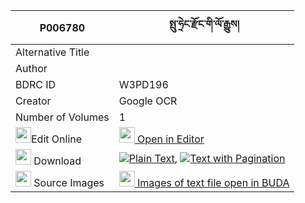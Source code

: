 |P006780|སྤུ་ཧྲེང་རྫོང་གི་ལོ་རྒྱུས། 
| --- | --- 
|Alternative Title |
|Author | 
|BDRC ID | W3PD196
|Creator | Google OCR
|Number of Volumes| 1
|<img width="25" src="https://img.icons8.com/color/25/000000/edit-property.png">Edit Online| [<img width="25" src="https://avatars.githubusercontent.com/u/45091458?s=200&v=4"> Open in Editor](http://editor.openpecha.org/P006780)
|<img width="25" src="https://img.icons8.com/fluent/48/000000/download-2.png"/>  Download | [![](https://img.icons8.com/color/20/000000/txt.png)Plain Text](https://github.com/Openpecha/P006780/releases/download/v2/puhreng_dzong_gi_logyu_plain_P006780.zip), [![](https://img.icons8.com/color/20/000000/txt.png)Text with Pagination](https://github.com/Openpecha/P006780/releases/download/v2/puhreng_dzong_gi_logyu_pages_P006780.zip)
|<img width="25" src="https://img.icons8.com/plasticine/100/000000/pictures-folder.png"/>  Source Images | [<img width="25" src="https://library.bdrc.io/icons/BUDA-small.svg"> Images of text file open in BUDA](https://library.bdrc.io/show/bdr:W3PD196)